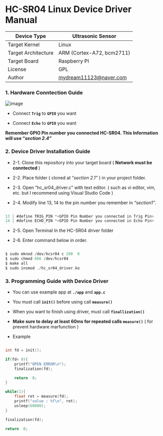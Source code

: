 
# HC-SR04 Linux Device Driver Manual

  
| Device Type |  Ultrasonic Sensor  |
|--|--|
| Target Kernel |  Linux  |
|  Target Architecture |  ARM (Cortex-A72, bcm2711)|
| Target Board |  Raspberry PI |
| License  |  GPL |
| Author | mydream11123@naver.com |


### 1. Hardware Conntection Guide

  

![image](https://github.com/potato-CYH/HC_SR04_Device_Driver_with_Library/assets/57744586/831e9fd9-9c6e-4096-bb8e-8354a82ff607)

  

- Connect **`Trig`**  to  **`GPIO`** you want

- Connect **`Echo`** to **`GPIO`** you want

  

**Remember GPIO Pin number you connected HC-SR04. This Information will use “*section 2.4”***

  

### 2. Device Driver Installation Guide

  

- 2-1. Clone this repository into your target board ( **Network must be conntected** )

- 2-2. Place folder ( cloned at “*section 2.1”* ) in your project folder.

- 2-3. Open “hc_sr04_driver.c” with text editor. ( such as vi editor, vim, etc. but I recommend using Visual Studio Code )

- 2-4. Modify line 13, 14 to the pin number you remember in *“section1”*.

```c

13 | #define TRIG_PIN *<GPIO Pin Number you connected in Trig Pin>
14 | #define ECHO_PIN *<GPIO Pin Number you connected in Echo Pin>

```

- 2-5. Open Terminal In the HC-SR04 driver folder

- 2-6. Enter command below in order.

```c

$ sudo mknod /dev/hcsr04 c 200  0
$ sudo chmod 666 /dev/hcsr04
$ make all
$ sudo insmod ./hc_sr04_driver.ko

```

  

### 3. Programming Guide with Device Driver
  
- You can use example app at **`./app`** and **`app.c`**

- You must call **`init()`** before using call **`measure()`**

- When you want to finish using driver, must call **`finallization()`**

-  **Make sure to delay at least 60ms for repeated calls `measure()`** ( for prevent hardware marfunction )
  

- Example

```c

int fd = init();

if(fd< 0){
	printf("OPEN ERROR\n");
	finalization(fd);

	return  0;
}

while(1){
	float ret = measure(fd);
	printf("value : %f\n", ret);
	usleep(60000);
}

finalization(fd);

return  0;

```
